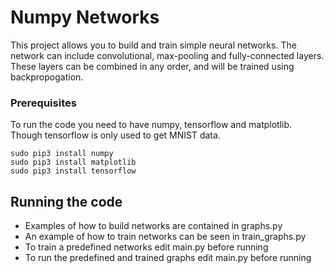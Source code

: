 # Numpy Networks

This project allows you to build and train simple neural networks. The network can include convolutional, max-pooling and 
fully-connected layers. These layers can be combined in any order, and will be trained using backpropogation. 

### Prerequisites

To run the code you need to have numpy, tensorflow and matplotlib. Though tensorflow is only used to get MNIST data.

```
sudo pip3 install numpy
sudo pip3 install matplotlib
sudo pip3 install tensorflow
```

## Running the code

* Examples of how to build networks are contained in graphs.py
* An example of how to train networks can be seen in train_graphs.py 
* To train a predefined networks edit main.py before running
* To run the predefined and trained graphs edit main.py before running
